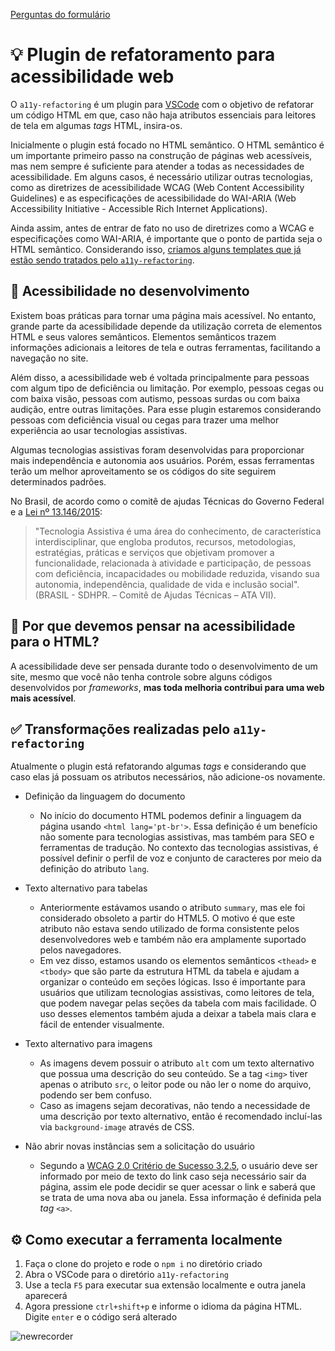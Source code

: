 [Perguntas do formulário](https://drive.google.com/file/d/1vWSagpJo-0Qzm5sXzXsVwnHU9GoA_jUN/view?usp=sharing)
# :bulb: Plugin de refatoramento para acessibilidade web
O `a11y-refactoring` é um plugin para [VSCode](https://code.visualstudio.com/) com o objetivo de refatorar um código HTML em que, caso não haja atributos essenciais para leitores de tela em algumas <i>tags</i> HTML, insira-os.

Inicialmente o plugin está focado no HTML semântico. O HTML semântico é um importante primeiro passo na construção de páginas web acessíveis, mas nem sempre é suficiente para atender a todas as necessidades de acessibilidade. Em alguns casos, é necessário utilizar outras tecnologias, como as diretrizes de acessibilidade WCAG (Web Content Accessibility Guidelines) e as especificações de acessibilidade do WAI-ARIA (Web Accessibility Initiative - Accessible Rich Internet Applications).

Ainda assim, antes de entrar de fato no uso de diretrizes como a WCAG e especificações como WAI-ARIA, é importante que o ponto de partida seja o HTML semântico. Considerando isso, [criamos alguns templates que já estão sendo tratados pelo `a11y-refactoring`](https://github.com/easy-software-ufal/a11y-refactoring/blob/master/templates.md).

## :wrench: Acessibilidade no desenvolvimento
Existem boas práticas para tornar uma página mais acessível. No entanto, grande parte da acessibilidade depende da utilização correta de elementos HTML e seus valores semânticos. Elementos semânticos trazem informações adicionais a leitores de tela e outras ferramentas, facilitando a navegação no site.

Além disso, a acessibilidade web é voltada principalmente para pessoas com algum tipo de deficiência ou limitação. Por exemplo, pessoas cegas ou com baixa visão, pessoas com autismo, pessoas surdas ou com baixa audição, entre outras limitações. Para esse plugin estaremos considerando pessoas com deficiência visual ou cegas para trazer uma melhor experiência ao usar tecnologias assistivas.

Algumas tecnologias assistivas foram desenvolvidas para proporcionar mais independência e autonomia aos usuários. Porém, essas ferramentas terão um melhor aproveitamento se os códigos do site seguirem determinados padrões.

No Brasil, de acordo como o comitê de ajudas Técnicas do Governo Federal e a [Lei nº 13.146/2015](http://www.planalto.gov.br/ccivil_03/_ato2015-2018/2015/lei/l13146.htm):

> "Tecnologia Assistiva é uma área do conhecimento, de característica interdisciplinar, que engloba produtos, recursos, metodologias, estratégias, práticas e serviços que objetivam promover a funcionalidade, relacionada à atividade e participação, de pessoas com deficiência, incapacidades ou mobilidade reduzida, visando sua autonomia, independência, qualidade de vida e inclusão social". (BRASIL - SDHPR. – Comitê de Ajudas Técnicas – ATA VII).

## 🤔 Por que devemos pensar na acessibilidade para o HTML?
A acessibilidade deve ser pensada durante todo o desenvolvimento de um site, mesmo que você não tenha controle sobre alguns códigos desenvolvidos por <i>frameworks</i>, <b>mas toda melhoria contribui para uma web mais acessível</b>.

## :white_check_mark: Transformações realizadas pelo `a11y-refactoring`
Atualmente o plugin está refatorando algumas <i>tags</i> e considerando que caso elas já possuam os atributos necessários, não adicione-os novamente.
- Definição da linguagem do documento
  - No início do documento HTML podemos definir a linguagem da página usando `<html lang='pt-br'>`. Essa definição é um benefício não somente para tecnologias assistivas, mas também para SEO e ferramentas de tradução. No contexto das tecnologias assistivas, é possível definir o perfil de voz e conjunto de caracteres por meio da definição do atributo `lang`.
  
- Texto alternativo para tabelas
  - Anteriormente estávamos usando o atributo `summary`, mas ele foi considerado obsoleto a partir do HTML5. O motivo é que este atributo não estava sendo utilizado de forma consistente pelos desenvolvedores web e também não era amplamente suportado pelos navegadores. 
  - Em vez disso, estamos usando os elementos semânticos `<thead>` e `<tbody>` que são parte da estrutura HTML da tabela e ajudam a organizar o conteúdo em seções lógicas. Isso é importante para usuários que utilizam tecnologias assistivas, como leitores de tela, que podem navegar pelas seções da tabela com mais facilidade. O uso desses elementos também ajuda a deixar a tabela mais clara e fácil de entender visualmente.

- Texto alternativo para imagens
  - As imagens devem possuir o atributo `alt` com um texto alternativo que possua uma descrição do seu conteúdo. Se a tag `<img>` tiver apenas o atributo `src`, o leitor pode ou não ler o nome do arquivo, podendo ser bem confuso.
  - Caso as imagens sejam decorativas, não tendo a necessidade de uma descrição por texto alternativo, então é recomendado incluí-las via `background-image` através de CSS.
  
- Não abrir novas instâncias sem a solicitação do usuário
  - Segundo a [WCAG 2.0 Critério de Sucesso 3.2.5](https://www.w3.org/Translations/WCAG20-pt-br/#consistent-behavior), o usuário deve ser informado por meio de texto do link caso seja necessário sair da página, assim ele pode decidir se quer acessar o link e saberá que se trata de uma nova aba ou janela. Essa informação é definida pela <i>tag</i> `<a>`.
  
## ⚙️ Como executar a ferramenta localmente
1. Faça o clone do projeto e rode o `npm i` no diretório criado
2. Abra o VSCode para o diretório `a11y-refactoring`
3. Use a tecla `F5` para executar sua extensão localmente e outra janela aparecerá 
4. Agora pressione `ctrl+shift+p` e informe o idioma da página HTML. Digite `enter` e o código será alterado

![newrecorder](https://user-images.githubusercontent.com/36773331/229955421-031cbf60-9f92-4154-8ea4-c3ef6979adf0.gif)
